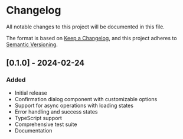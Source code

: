 # Changelog

All notable changes to this project will be documented in this file.

The format is based on [Keep a Changelog](https://keepachangelog.com/en/1.0.0/),
and this project adheres to [Semantic Versioning](https://semver.org/spec/v2.0.0.html).

## [0.1.0] - 2024-02-24

### Added
- Initial release
- Confirmation dialog component with customizable options
- Support for async operations with loading states
- Error handling and success states
- TypeScript support
- Comprehensive test suite
- Documentation
